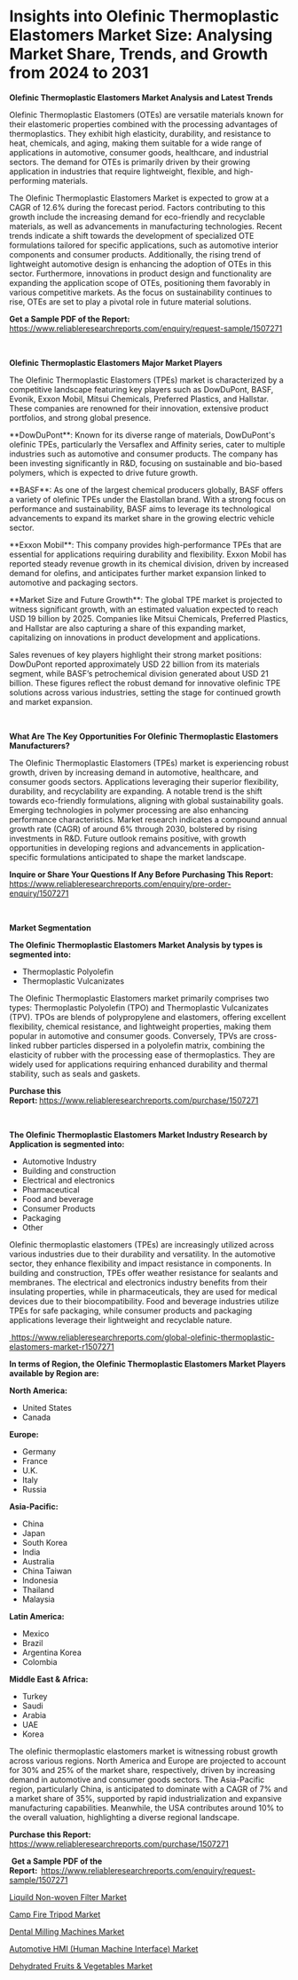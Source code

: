 <p><h1>Insights into Olefinic Thermoplastic Elastomers Market Size: Analysing Market Share, Trends, and Growth from 2024 to 2031</h1></p><p><strong>Olefinic Thermoplastic Elastomers Market Analysis and Latest Trends</strong></p>
<p><p>Olefinic Thermoplastic Elastomers (OTEs) are versatile materials known for their elastomeric properties combined with the processing advantages of thermoplastics. They exhibit high elasticity, durability, and resistance to heat, chemicals, and aging, making them suitable for a wide range of applications in automotive, consumer goods, healthcare, and industrial sectors. The demand for OTEs is primarily driven by their growing application in industries that require lightweight, flexible, and high-performing materials.</p><p>The Olefinic Thermoplastic Elastomers Market is expected to grow at a CAGR of 12.6% during the forecast period. Factors contributing to this growth include the increasing demand for eco-friendly and recyclable materials, as well as advancements in manufacturing technologies. Recent trends indicate a shift towards the development of specialized OTE formulations tailored for specific applications, such as automotive interior components and consumer products. Additionally, the rising trend of lightweight automotive design is enhancing the adoption of OTEs in this sector. Furthermore, innovations in product design and functionality are expanding the application scope of OTEs, positioning them favorably in various competitive markets. As the focus on sustainability continues to rise, OTEs are set to play a pivotal role in future material solutions.</p></p>
<p><strong>Get a Sample PDF of the Report:&nbsp;</strong> <a href="https://www.reliableresearchreports.com/enquiry/request-sample/1507271">https://www.reliableresearchreports.com/enquiry/request-sample/1507271</a></p>
<p>&nbsp;</p>
<p><strong>Olefinic Thermoplastic Elastomers Major Market Players</strong></p>
<p><p>The Olefinic Thermoplastic Elastomers (TPEs) market is characterized by a competitive landscape featuring key players such as DowDuPont, BASF, Evonik, Exxon Mobil, Mitsui Chemicals, Preferred Plastics, and Hallstar. These companies are renowned for their innovation, extensive product portfolios, and strong global presence.</p><p>**DowDuPont**: Known for its diverse range of materials, DowDuPont's olefinic TPEs, particularly the Versaflex and Affinity series, cater to multiple industries such as automotive and consumer products. The company has been investing significantly in R&D, focusing on sustainable and bio-based polymers, which is expected to drive future growth.</p><p>**BASF**: As one of the largest chemical producers globally, BASF offers a variety of olefinic TPEs under the Elastollan brand. With a strong focus on performance and sustainability, BASF aims to leverage its technological advancements to expand its market share in the growing electric vehicle sector.</p><p>**Exxon Mobil**: This company provides high-performance TPEs that are essential for applications requiring durability and flexibility. Exxon Mobil has reported steady revenue growth in its chemical division, driven by increased demand for olefins, and anticipates further market expansion linked to automotive and packaging sectors.</p><p>**Market Size and Future Growth**: The global TPE market is projected to witness significant growth, with an estimated valuation expected to reach USD 19 billion by 2025. Companies like Mitsui Chemicals, Preferred Plastics, and Hallstar are also capturing a share of this expanding market, capitalizing on innovations in product development and applications.</p><p>Sales revenues of key players highlight their strong market positions: DowDuPont reported approximately USD 22 billion from its materials segment, while BASF’s petrochemical division generated about USD 21 billion. These figures reflect the robust demand for innovative olefinic TPE solutions across various industries, setting the stage for continued growth and market expansion.</p></p>
<p>&nbsp;</p>
<p><strong>What Are The Key Opportunities For Olefinic Thermoplastic Elastomers Manufacturers?</strong></p>
<p><p>The Olefinic Thermoplastic Elastomers (TPEs) market is experiencing robust growth, driven by increasing demand in automotive, healthcare, and consumer goods sectors. Applications leveraging their superior flexibility, durability, and recyclability are expanding. A notable trend is the shift towards eco-friendly formulations, aligning with global sustainability goals. Emerging technologies in polymer processing are also enhancing performance characteristics. Market research indicates a compound annual growth rate (CAGR) of around 6% through 2030, bolstered by rising investments in R&D. Future outlook remains positive, with growth opportunities in developing regions and advancements in application-specific formulations anticipated to shape the market landscape.</p></p>
<p><strong>Inquire or Share Your Questions If Any Before Purchasing This Report:</strong> <a href="https://www.reliableresearchreports.com/enquiry/pre-order-enquiry/1507271">https://www.reliableresearchreports.com/enquiry/pre-order-enquiry/1507271</a></p>
<p>&nbsp;</p>
<p><strong>Market Segmentation</strong></p>
<p><strong>The Olefinic Thermoplastic Elastomers Market Analysis by types is segmented into:</strong></p>
<p><ul><li>Thermoplastic Polyolefin</li><li>Thermoplastic Vulcanizates</li></ul></p>
<p><p>The Olefinic Thermoplastic Elastomers market primarily comprises two types: Thermoplastic Polyolefin (TPO) and Thermoplastic Vulcanizates (TPV). TPOs are blends of polypropylene and elastomers, offering excellent flexibility, chemical resistance, and lightweight properties, making them popular in automotive and consumer goods. Conversely, TPVs are cross-linked rubber particles dispersed in a polyolefin matrix, combining the elasticity of rubber with the processing ease of thermoplastics. They are widely used for applications requiring enhanced durability and thermal stability, such as seals and gaskets.</p></p>
<p><strong>Purchase this Report:&nbsp;</strong><a href="https://www.reliableresearchreports.com/purchase/1507271">https://www.reliableresearchreports.com/purchase/1507271</a></p>
<p>&nbsp;</p>
<p><strong>The Olefinic Thermoplastic Elastomers Market Industry Research by Application is segmented into:</strong></p>
<p><ul><li>Automotive Industry</li><li>Building and construction</li><li>Electrical and electronics</li><li>Pharmaceutical</li><li>Food and beverage</li><li>Consumer Products</li><li>Packaging</li><li>Other</li></ul></p>
<p><p>Olefinic thermoplastic elastomers (TPEs) are increasingly utilized across various industries due to their durability and versatility. In the automotive sector, they enhance flexibility and impact resistance in components. In building and construction, TPEs offer weather resistance for sealants and membranes. The electrical and electronics industry benefits from their insulating properties, while in pharmaceuticals, they are used for medical devices due to their biocompatibility. Food and beverage industries utilize TPEs for safe packaging, while consumer products and packaging applications leverage their lightweight and recyclable nature.</p></p>
<p><a href="https://www.reliableresearchreports.com/global-olefinic-thermoplastic-elastomers-market-r1507271">&nbsp;https://www.reliableresearchreports.com/global-olefinic-thermoplastic-elastomers-market-r1507271</a></p>
<p><strong>In terms of Region, the Olefinic Thermoplastic Elastomers Market Players available by Region are:</strong></p>
<p>
    <p> <strong> North America: </strong>
        <ul>
            <li>United States</li>
            <li>Canada</li>
        </ul>
        </p> 
    <p> <strong> Europe: </strong>
        <ul>
            <li>Germany</li>
            <li>France</li>
            <li>U.K.</li>
            <li>Italy</li>
            <li>Russia</li>
        </ul>
        </p> 
    <p> <strong> Asia-Pacific: </strong>
        <ul>
            <li>China</li>
            <li>Japan</li>
            <li>South Korea</li>
            <li>India</li>
            <li>Australia</li>
            <li>China Taiwan</li>
            <li>Indonesia</li>
            <li>Thailand</li>
            <li>Malaysia</li>
        </ul>
        </p> 
    <p> <strong> Latin America: </strong>
        <ul>
            <li>Mexico</li>
            <li>Brazil</li>
            <li>Argentina Korea</li>
            <li>Colombia</li>
        </ul>
        </p> 
    <p> <strong> Middle East & Africa: </strong>
        <ul>
            <li>Turkey</li>
            <li>Saudi</li>
            <li>Arabia</li>
            <li>UAE</li>
            <li>Korea</li>
        </ul>
    </p>
    </p>
<p><p>The olefinic thermoplastic elastomers market is witnessing robust growth across various regions. North America and Europe are projected to account for 30% and 25% of the market share, respectively, driven by increasing demand in automotive and consumer goods sectors. The Asia-Pacific region, particularly China, is anticipated to dominate with a CAGR of 7% and a market share of 35%, supported by rapid industrialization and expansive manufacturing capabilities. Meanwhile, the USA contributes around 10% to the overall valuation, highlighting a diverse regional landscape.</p></p>
<p><strong>Purchase this Report: </strong><a href="https://www.reliableresearchreports.com/purchase/1507271">https://www.reliableresearchreports.com/purchase/1507271</a></p>
<p>&nbsp;<strong>Get a Sample PDF of the Report:&nbsp;&nbsp;</strong><a href="https://www.reliableresearchreports.com/enquiry/request-sample/1507271">https://www.reliableresearchreports.com/enquiry/request-sample/1507271</a></p>
<p><strong></strong></p>
<p><p><a href="https://medium.com/@h.l.spriggs/insights-into-the-liquild-non-woven-filter-market-size-which-is-expanding-with-a-11-7-4fd74eecb561?postPublishedType=repub">Liquild Non-woven Filter Market</a></p><p><a href="https://issuu.com/reportprime-2/docs/camp-fire-tripod-market-size-2030.p_ef2a2ff4c2cf99">Camp Fire Tripod Market</a></p><p><a href="https://www.linkedin.com/pulse/global-dental-milling-machines-market-trends-analysis-future-6cvye?trackingId=IGUHs5szSAG5FnxL7fo7pA%3D%3D">Dental Milling Machines Market</a></p><p><a href="https://github.com/globismark/Market-Research-Report-List-5/blob/main/automotive-hmi-human-machine-interface-market.md">Automotive HMI (Human Machine Interface) Market</a></p><p><a href="https://www.linkedin.com/pulse/strategic-market-insights-navigating-global-dehydrated-fruits-kzqee?trackingId=wMjVqkzwRrStMceQOUyuDw%3D%3D">Dehydrated Fruits & Vegetables Market</a></p></p>